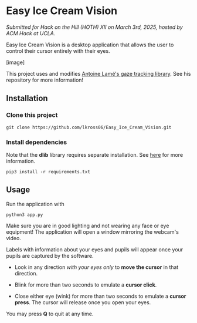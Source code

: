# Easy Ice Cream Vision

*Submitted for Hack on the Hill (HOTH) XII on March 3rd, 2025, hosted by ACM Hack at UCLA.*

Easy Ice Cream Vision is a desktop application that allows the user to control their cursor entirely with their eyes.

[image]

This project uses and modifies [Antoine Lamé's gaze tracking library](https://github.com/antoinelame/GazeTracking?tab=readme-ov-file). See his repository for more information!

## Installation
### Clone this project

```
git clone https://github.com/lkross06/Easy_Ice_Cream_Vision.git
```

### Install dependencies

Note that the **dlib** library requires separate installation. See [here](https://pyimagesearch.com/2017/03/27/how-to-install-dlib/) for more information.

```
pip3 install -r requirements.txt
```

## Usage

Run the application with

```
python3 app.py
```

Make sure you are in good lighting and not wearing any face or eye equipment! The application will open a window mirroring the webcam's video. 

Labels with information about your eyes and pupils will appear once your pupils are captured by the software.

- Look in any direction *with your eyes only* to **move the cursor** in that direction.

- Blink for more than two seconds to emulate a **cursor click**.

- Close either eye (wink) for more than two seconds to emulate a **cursor press**. The cursor will release once you open your eyes.

You may press **Q** to quit at any time.